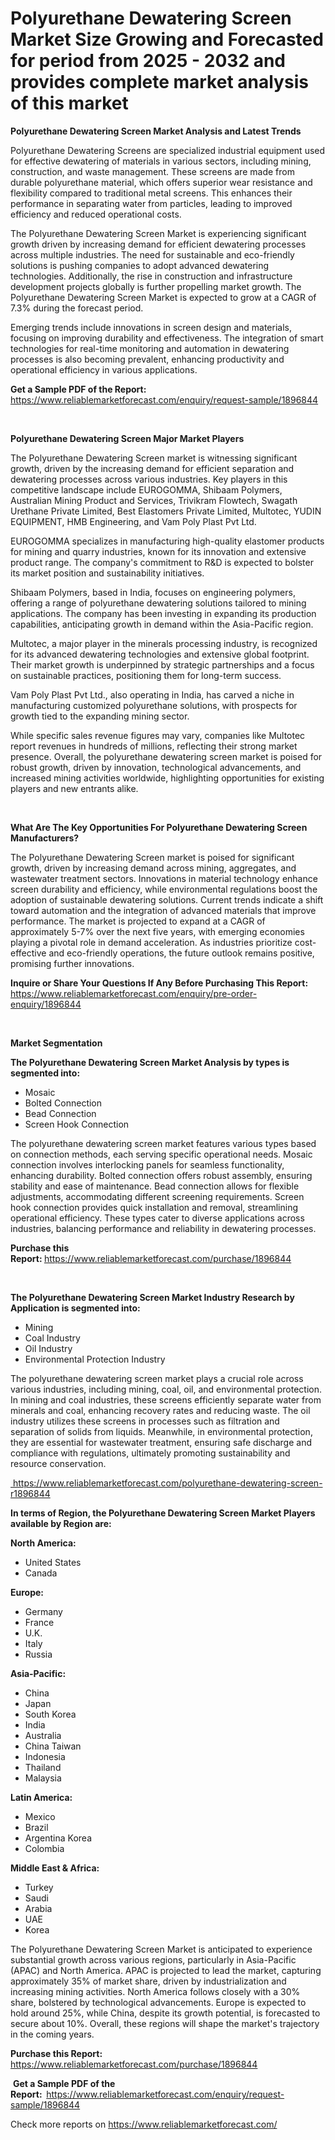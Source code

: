 <p><h1>Polyurethane Dewatering Screen Market Size Growing and Forecasted for period from 2025 - 2032 and provides complete market analysis of this market</h1></p><p><strong>Polyurethane Dewatering Screen Market Analysis and Latest Trends</strong></p>
<p><p>Polyurethane Dewatering Screens are specialized industrial equipment used for effective dewatering of materials in various sectors, including mining, construction, and waste management. These screens are made from durable polyurethane material, which offers superior wear resistance and flexibility compared to traditional metal screens. This enhances their performance in separating water from particles, leading to improved efficiency and reduced operational costs.</p><p>The Polyurethane Dewatering Screen Market is experiencing significant growth driven by increasing demand for efficient dewatering processes across multiple industries. The need for sustainable and eco-friendly solutions is pushing companies to adopt advanced dewatering technologies. Additionally, the rise in construction and infrastructure development projects globally is further propelling market growth. The Polyurethane Dewatering Screen Market is expected to grow at a CAGR of 7.3% during the forecast period. </p><p>Emerging trends include innovations in screen design and materials, focusing on improving durability and effectiveness. The integration of smart technologies for real-time monitoring and automation in dewatering processes is also becoming prevalent, enhancing productivity and operational efficiency in various applications.</p></p>
<p><strong>Get a Sample PDF of the Report:&nbsp;</strong> <a href="https://www.reliablemarketforecast.com/enquiry/request-sample/1896844?utm_campaign=2268&utm_medium=2&utm_source=Github&utm_content=ia&utm_term=22022025&utm_id=polyurethane-dewatering-screen">https://www.reliablemarketforecast.com/enquiry/request-sample/1896844</a></p>
<p>&nbsp;</p>
<p><strong>Polyurethane Dewatering Screen Major Market Players</strong></p>
<p><p>The Polyurethane Dewatering Screen market is witnessing significant growth, driven by the increasing demand for efficient separation and dewatering processes across various industries. Key players in this competitive landscape include EUROGOMMA, Shibaam Polymers, Australian Mining Product and Services, Trivikram Flowtech, Swagath Urethane Private Limited, Best Elastomers Private Limited, Multotec, YUDIN EQUIPMENT, HMB Engineering, and Vam Poly Plast Pvt Ltd.</p><p>EUROGOMMA specializes in manufacturing high-quality elastomer products for mining and quarry industries, known for its innovation and extensive product range. The company's commitment to R&D is expected to bolster its market position and sustainability initiatives.</p><p>Shibaam Polymers, based in India, focuses on engineering polymers, offering a range of polyurethane dewatering solutions tailored to mining applications. The company has been investing in expanding its production capabilities, anticipating growth in demand within the Asia-Pacific region.</p><p>Multotec, a major player in the minerals processing industry, is recognized for its advanced dewatering technologies and extensive global footprint. Their market growth is underpinned by strategic partnerships and a focus on sustainable practices, positioning them for long-term success.</p><p>Vam Poly Plast Pvt Ltd., also operating in India, has carved a niche in manufacturing customized polyurethane solutions, with prospects for growth tied to the expanding mining sector.</p><p>While specific sales revenue figures may vary, companies like Multotec report revenues in hundreds of millions, reflecting their strong market presence. Overall, the polyurethane dewatering screen market is poised for robust growth, driven by innovation, technological advancements, and increased mining activities worldwide, highlighting opportunities for existing players and new entrants alike.</p></p>
<p>&nbsp;</p>
<p><strong>What Are The Key Opportunities For Polyurethane Dewatering Screen Manufacturers?</strong></p>
<p><p>The Polyurethane Dewatering Screen market is poised for significant growth, driven by increasing demand across mining, aggregates, and wastewater treatment sectors. Innovations in material technology enhance screen durability and efficiency, while environmental regulations boost the adoption of sustainable dewatering solutions. Current trends indicate a shift toward automation and the integration of advanced materials that improve performance. The market is projected to expand at a CAGR of approximately 5-7% over the next five years, with emerging economies playing a pivotal role in demand acceleration. As industries prioritize cost-effective and eco-friendly operations, the future outlook remains positive, promising further innovations.</p></p>
<p><strong>Inquire or Share Your Questions If Any Before Purchasing This Report:</strong> <a href="https://www.reliablemarketforecast.com/enquiry/pre-order-enquiry/1896844?utm_campaign=2268&utm_medium=2&utm_source=Github&utm_content=ia&utm_term=22022025&utm_id=polyurethane-dewatering-screen">https://www.reliablemarketforecast.com/enquiry/pre-order-enquiry/1896844</a></p>
<p>&nbsp;</p>
<p><strong>Market Segmentation</strong></p>
<p><strong>The Polyurethane Dewatering Screen Market Analysis by types is segmented into:</strong></p>
<p><ul><li>Mosaic</li><li>Bolted Connection</li><li>Bead Connection</li><li>Screen Hook Connection</li></ul></p>
<p><p>The polyurethane dewatering screen market features various types based on connection methods, each serving specific operational needs. Mosaic connection involves interlocking panels for seamless functionality, enhancing durability. Bolted connection offers robust assembly, ensuring stability and ease of maintenance. Bead connection allows for flexible adjustments, accommodating different screening requirements. Screen hook connection provides quick installation and removal, streamlining operational efficiency. These types cater to diverse applications across industries, balancing performance and reliability in dewatering processes.</p></p>
<p><strong>Purchase this Report:&nbsp;</strong><a href="https://www.reliablemarketforecast.com/purchase/1896844?utm_campaign=2268&utm_medium=2&utm_source=Github&utm_content=ia&utm_term=22022025&utm_id=polyurethane-dewatering-screen">https://www.reliablemarketforecast.com/purchase/1896844</a></p>
<p>&nbsp;</p>
<p><strong>The Polyurethane Dewatering Screen Market Industry Research by Application is segmented into:</strong></p>
<p><ul><li>Mining</li><li>Coal Industry</li><li>Oil Industry</li><li>Environmental Protection Industry</li></ul></p>
<p><p>The polyurethane dewatering screen market plays a crucial role across various industries, including mining, coal, oil, and environmental protection. In mining and coal industries, these screens efficiently separate water from minerals and coal, enhancing recovery rates and reducing waste. The oil industry utilizes these screens in processes such as filtration and separation of solids from liquids. Meanwhile, in environmental protection, they are essential for wastewater treatment, ensuring safe discharge and compliance with regulations, ultimately promoting sustainability and resource conservation.</p></p>
<p><a href="https://www.reliablemarketforecast.com/polyurethane-dewatering-screen-r1896844?utm_campaign=2268&utm_medium=2&utm_source=Github&utm_content=ia&utm_term=22022025&utm_id=polyurethane-dewatering-screen">&nbsp;https://www.reliablemarketforecast.com/polyurethane-dewatering-screen-r1896844</a></p>
<p><strong>In terms of Region, the Polyurethane Dewatering Screen Market Players available by Region are:</strong></p>
<p>
    <p> <strong> North America: </strong>
        <ul>
            <li>United States</li>
            <li>Canada</li>
        </ul>
        </p> 
    <p> <strong> Europe: </strong>
        <ul>
            <li>Germany</li>
            <li>France</li>
            <li>U.K.</li>
            <li>Italy</li>
            <li>Russia</li>
        </ul>
        </p> 
    <p> <strong> Asia-Pacific: </strong>
        <ul>
            <li>China</li>
            <li>Japan</li>
            <li>South Korea</li>
            <li>India</li>
            <li>Australia</li>
            <li>China Taiwan</li>
            <li>Indonesia</li>
            <li>Thailand</li>
            <li>Malaysia</li>
        </ul>
        </p> 
    <p> <strong> Latin America: </strong>
        <ul>
            <li>Mexico</li>
            <li>Brazil</li>
            <li>Argentina Korea</li>
            <li>Colombia</li>
        </ul>
        </p> 
    <p> <strong> Middle East & Africa: </strong>
        <ul>
            <li>Turkey</li>
            <li>Saudi</li>
            <li>Arabia</li>
            <li>UAE</li>
            <li>Korea</li>
        </ul>
    </p>
    </p>
<p><p>The Polyurethane Dewatering Screen Market is anticipated to experience substantial growth across various regions, particularly in Asia-Pacific (APAC) and North America. APAC is projected to lead the market, capturing approximately 35% of market share, driven by industrialization and increasing mining activities. North America follows closely with a 30% share, bolstered by technological advancements. Europe is expected to hold around 25%, while China, despite its growth potential, is forecasted to secure about 10%. Overall, these regions will shape the market's trajectory in the coming years.</p></p>
<p><strong>Purchase this Report: </strong><a href="https://www.reliablemarketforecast.com/purchase/1896844?utm_campaign=2268&utm_medium=2&utm_source=Github&utm_content=ia&utm_term=22022025&utm_id=polyurethane-dewatering-screen">https://www.reliablemarketforecast.com/purchase/1896844</a></p>
<p>&nbsp;<strong>Get a Sample PDF of the Report:&nbsp;&nbsp;</strong><a href="https://www.reliablemarketforecast.com/enquiry/request-sample/1896844?utm_campaign=2268&utm_medium=2&utm_source=Github&utm_content=ia&utm_term=22022025&utm_id=polyurethane-dewatering-screen">https://www.reliablemarketforecast.com/enquiry/request-sample/1896844</a></p>
<p><strong></strong></p>
<p>Check more reports on <a href="https://www.reliablemarketforecast.com/?utm_campaign=2268&utm_medium=2&utm_source=Github&utm_content=ia&utm_term=22022025&utm_id=polyurethane-dewatering-screen">https://www.reliablemarketforecast.com/</a></p>